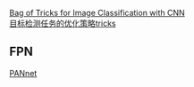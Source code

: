 [Bag of Tricks for Image Classification with CNN](https://zhuanlan.zhihu.com/p/53324148)    
[目标检测任务的优化策略tricks](https://zhuanlan.zhihu.com/p/56792817)    


## FPN
[PANnet](./FPN.jpg)
